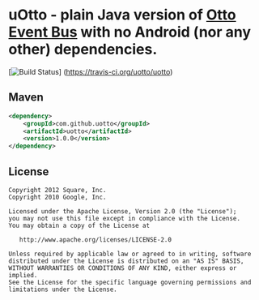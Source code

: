 __uOtto__  - plain Java version of [Otto Event Bus](https://github.com/square/otto) with no Android (nor any other) dependencies.
=====


[![Build Status](https://travis-ci.org/uotto/uotto.svg?branch=master)]	(https://travis-ci.org/uotto/uotto)


Maven
-----

```xml
<dependency>
    <groupId>com.github.uotto</groupId>
    <artifactId>uotto</artifactId>
    <version>1.0.0</version>
</dependency>
```

License
-------

    Copyright 2012 Square, Inc.
    Copyright 2010 Google, Inc.

    Licensed under the Apache License, Version 2.0 (the "License");
    you may not use this file except in compliance with the License.
    You may obtain a copy of the License at

       http://www.apache.org/licenses/LICENSE-2.0

    Unless required by applicable law or agreed to in writing, software
    distributed under the License is distributed on an "AS IS" BASIS,
    WITHOUT WARRANTIES OR CONDITIONS OF ANY KIND, either express or implied.
    See the License for the specific language governing permissions and
    limitations under the License.